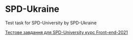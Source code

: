 # SPD-Ukraine
Test task for SPD-University by SPD-Ukraine

[Тестове завдання для SPD-University курс Front-end-2021](task-front-end-2021.pdf)
